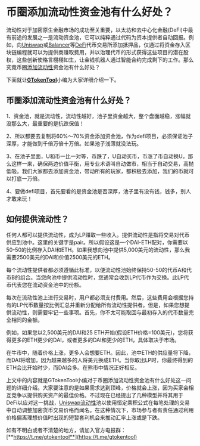 # 币圈添加流动性资金池有什么好处？

流动性对于加密原生金融市场的成功至关重要，以太坊和去中心化金融(DeFi)中最有前途的发展之一是流动资金池，它可以纯粹通过代码为资本提供者自动回报。例如，向[Uniswap](../uniswap-tian-jia-liu-dong-xing-jiao-cheng.md)或[Balancer](balancer-tian-jia-liu-dong-xing-shan-chu-liu-dong-xing-jiao-cheng.md)等[DeFi](shen-me-shi-defi-you-na-xie-you-shi-yu-te-dian.md)代币交易所添加抵押品，仅通过将资金存入区块链编程就可以为提供商赚取费用，并以治理代币的形式获得这些项目的潜在股权，这些创新使格言栩栩如生，让金钱机器人通过智能合约完成剩下的工作。那么究竟币圈[添加流动性](tian-jia-liu-dong-xing-shi-shen-me-yi-si.md)资金池有什么好处？

下面就让[**GTokenTool**](https://docs.gtokentool.com)小编为大家详细介绍一下。

## 币圈添加流动性资金池有什么好处？

1、资金池，就是流动性，流动性越好，池子里资金越大，整个盘面越稳，涨幅就没那么大，最重要的是抗跌保值！

2、所以都要去复制将60%～70%资金添加资金池，作为defi项目，必须保证池子深厚，才能做到千倍万倍十万倍。如果池子浅薄就没法玩。

3、在池子里面，U和币一比一对等，币跌了，U自动买币，币涨了币自动换U，那么这样一来，确保两边价值平衡，用专业术语叫自动做市，相当于自动交易，高抛低吸。我们大家都去添加资金池，带动所有的玩家，都积极去添加，我们的币就可以打底一万倍。

4、要做defi项目，首先要看的是资金池是否深厚，池子里有没有钱，钱多，别人才敢来玩！

## 如何提供流动性？

任何人都可以提供流动性，成为LP赚取一些收入。提供流动性是指将交易对代币供应到池中。这里的关键字是pair。所以假设这是一个DAI-ETH配对，你需要以50-50的比例存入DAI和ETH。如果我想向池中提供5,000美元的流动性，那么我需要2500美元的DAI和价值2500美元的ETH。

每个流动性提供者都必须遵循此标准，以便流动性池始终保持50-50的代币A和代币B的组合。当您向池中提供流动性时，您通常会收到LP代币作为交换。此LP代币代表您在流动资金池中的份额。

每次在流动性池上进行交易时，用户都必须支付费用。然后，这些费用会根据您持有的LP代币数量按比例汇总并重新分配给所有流动性提供者。但是，如果您想提供流动性，则需要牢记一些事项。首先，你不太可能取回与最初存入的代币数量完全相同的金额。

例如，如果您以2,500美元的DAI和25 ETH开始(假设ETH价格=100美元)，您将获得更多的ETH更少的DAI，或者更多的DAI和更少的ETH，具体取决于市场。

在牛市中，随着价格上涨，更多人会想要ETH。因此，池中ETH的供应量将下降，而DAI将增加，因为越来越多的人将美元换成ETH。当你取出LP时，你最终得到的ETH会比开始时少，而DAI会多。在熊市中情况正好相反。

上文中的内容就是GTokenTool小编对于币圈添加流动性资金池有什么好处这一问题的详细介绍。大家要注意的是如果需求达到顶峰，价格就会上涨，因为买家会相互竞争以提供购买资产的最佳价格。不过现在已经提出了几种模型并将其用于DeFi以应对这一挑战，[Uniswap流动性](../solana-basic/uniswapv2.md)池以使用恒定乘积公式在每笔处理的交易中自动调整加密货币交易价格而闻名。在这种情况下，市场参与者有责任通过利用价格偏离理想价值时出现的短暂套利机会来推动汇率上涨或是下跌。

如有不明白或者不清楚的地方，请加入官方电报群：[**https://t.me/gtokentool**](https://t.me/gtokentool)
